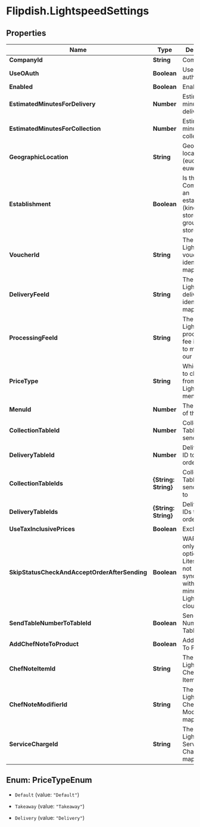 # Flipdish.LightspeedSettings

## Properties

Name | Type | Description | Notes
------------ | ------------- | ------------- | -------------
**CompanyId** | **String** | Company Id | [optional] 
**UseOAuth** | **Boolean** | Use OAuth for authentication | [optional] 
**Enabled** | **Boolean** | Enabled | [optional] 
**EstimatedMinutesForDelivery** | **Number** | Estimated minutes for delivery | [optional] 
**EstimatedMinutesForCollection** | **Number** | Estimated minutes for collection | [optional] 
**GeographicLocation** | **String** | Geographic location (euc1, nae1, euw2, ....)) | [optional] 
**Establishment** | **Boolean** | Is the CompanyId an establishment (kind of the store of a group of store) | [optional] 
**VoucherId** | **String** | The Lightspeed voucher identifier to map with our | [optional] 
**DeliveryFeeId** | **String** | The Lightspeed delivery fee identifier to map with our | [optional] 
**ProcessingFeeId** | **String** | The Lightspeed processing fee identifier to map with our | [optional] 
**PriceType** | **String** | Which price to choose from Lightspeed menu | [optional] 
**MenuId** | **Number** | The menu id of the store | [optional] 
**CollectionTableId** | **Number** | Collection Table ID to send orders | [optional] 
**DeliveryTableId** | **Number** | Delivery Table ID to send orders | [optional] 
**CollectionTableIds** | **{String: String}** | Collection Table IDs to send orders to | [optional] 
**DeliveryTableIds** | **{String: String}** | Delivery Table IDs to send orders to | [optional] 
**UseTaxInclusivePrices** | **Boolean** | Exclude tax | [optional] 
**SkipStatusCheckAndAcceptOrderAfterSending** | **Boolean** | WARNING: only use this option if the Liteserver is not synchronizing within max 5 minutes with Lightspeed cloud! | [optional] 
**SendTableNumberToTableId** | **Boolean** | Send Table Number to Table Id | [optional] 
**AddChefNoteToProduct** | **Boolean** | Add ChefNote To Product | [optional] 
**ChefNoteItemId** | **String** | The Lightspeed Chef Note Item Id to map | [optional] 
**ChefNoteModifierId** | **String** | The Lightspeed Chef Note Modifier Id to map | [optional] 
**ServiceChargeId** | **String** | The Lightspeed Service Charge Id to map | [optional] 



## Enum: PriceTypeEnum


* `Default` (value: `"Default"`)

* `Takeaway` (value: `"Takeaway"`)

* `Delivery` (value: `"Delivery"`)




